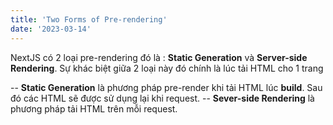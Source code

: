 ```yaml
---
title: 'Two Forms of Pre-rendering'
date: '2023-03-14'
---
```

NextJS có 2 loại pre-rendering đó là : **Static Generation** và **Server-side Rendering**.
Sự khác biệt giữa 2 loại này đó chính là lúc tải HTML cho 1 trang

-- **Static Generation** là phương pháp pre-render khi tải HTML lúc **build**. Sau đó các HTML sẽ được sử dụng lại khi request.
-- **Sever-side Rendering** là phương pháp tải HTML trên mỗi request.
